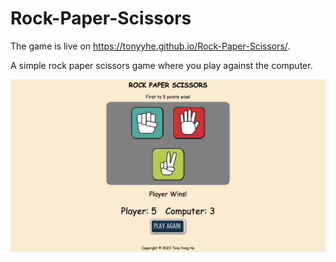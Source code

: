 # Rock-Paper-Scissors

The game is live on https://tonyyhe.github.io/Rock-Paper-Scissors/.

A simple rock paper scissors game where you play against the computer.

![alt text](images/gamePreview.png)


